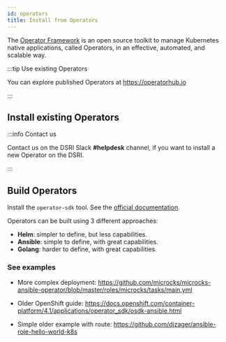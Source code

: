 ```yaml
---
id: operators
title: Install from Operators
---
```


The [Operator Framework](https://operatorframework.io/)  is an open source toolkit to manage Kubernetes native applications, called Operators, in an effective, automated, and scalable way.

:::tip Use existing Operators

You can explore published Operators at https://operatorhub.io

:::

## Install existing Operators

:::info Contact us

Contact us on the DSRI Slack **#helpdesk** channel, if you want to install a new Operator on the DSRI.

:::

## Build Operators

Install the `operator-sdk` tool. See the [official documentation](https://sdk.operatorframework.io/docs/installation/).

Operators can be built using 3 different approaches:

* **Helm**: simpler to define, but less capabilities.
* **Ansible**: simple to define, with great capabilities.
* **Golang**: harder to define, with great capabilities.

### See examples

* More complex deployment: https://github.com/microcks/microcks-ansible-operator/blob/master/roles/microcks/tasks/main.yml

* Older OpenShift guide: https://docs.openshift.com/container-platform/4.1/applications/operator_sdk/osdk-ansible.html

* Simple older example with route: https://github.com/djzager/ansible-role-hello-world-k8s